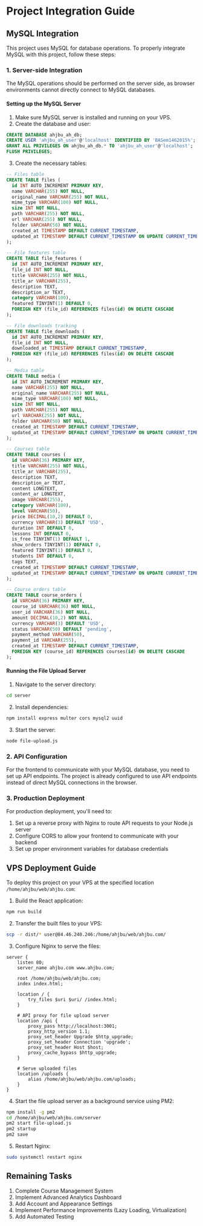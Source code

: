 
# Project Integration Guide

## MySQL Integration

This project uses MySQL for database operations. To properly integrate MySQL with this project, follow these steps:

### 1. Server-side Integration

The MySQL operations should be performed on the server side, as browser environments cannot directly connect to MySQL databases.

#### Setting up the MySQL Server

1. Make sure MySQL server is installed and running on your VPS.
2. Create the database and user:

```sql
CREATE DATABASE ahjbu_ah_db;
CREATE USER 'ahjbu_ah_user'@'localhost' IDENTIFIED BY 'BASem1462015%';
GRANT ALL PRIVILEGES ON ahjbu_ah_db.* TO 'ahjbu_ah_user'@'localhost';
FLUSH PRIVILEGES;
```

3. Create the necessary tables:

```sql
-- Files table
CREATE TABLE files (
  id INT AUTO_INCREMENT PRIMARY KEY,
  name VARCHAR(255) NOT NULL,
  original_name VARCHAR(255) NOT NULL,
  mime_type VARCHAR(100) NOT NULL,
  size INT NOT NULL,
  path VARCHAR(255) NOT NULL,
  url VARCHAR(255) NOT NULL,
  folder VARCHAR(50) NOT NULL,
  created_at TIMESTAMP DEFAULT CURRENT_TIMESTAMP,
  updated_at TIMESTAMP DEFAULT CURRENT_TIMESTAMP ON UPDATE CURRENT_TIMESTAMP
);

-- File features table
CREATE TABLE file_features (
  id INT AUTO_INCREMENT PRIMARY KEY,
  file_id INT NOT NULL,
  title VARCHAR(255) NOT NULL,
  title_ar VARCHAR(255),
  description TEXT,
  description_ar TEXT,
  category VARCHAR(100),
  featured TINYINT(1) DEFAULT 0,
  FOREIGN KEY (file_id) REFERENCES files(id) ON DELETE CASCADE
);

-- File downloads tracking
CREATE TABLE file_downloads (
  id INT AUTO_INCREMENT PRIMARY KEY,
  file_id INT NOT NULL,
  downloaded_at TIMESTAMP DEFAULT CURRENT_TIMESTAMP,
  FOREIGN KEY (file_id) REFERENCES files(id) ON DELETE CASCADE
);

-- Media table
CREATE TABLE media (
  id INT AUTO_INCREMENT PRIMARY KEY,
  name VARCHAR(255) NOT NULL,
  original_name VARCHAR(255) NOT NULL,
  mime_type VARCHAR(100) NOT NULL,
  size INT NOT NULL,
  path VARCHAR(255) NOT NULL,
  url VARCHAR(255) NOT NULL,
  folder VARCHAR(50) NOT NULL,
  created_at TIMESTAMP DEFAULT CURRENT_TIMESTAMP,
  updated_at TIMESTAMP DEFAULT CURRENT_TIMESTAMP ON UPDATE CURRENT_TIMESTAMP
);

-- Courses table
CREATE TABLE courses (
  id VARCHAR(36) PRIMARY KEY,
  title VARCHAR(255) NOT NULL,
  title_ar VARCHAR(255),
  description TEXT,
  description_ar TEXT,
  content LONGTEXT,
  content_ar LONGTEXT,
  image VARCHAR(255),
  category VARCHAR(100),
  level VARCHAR(50),
  price DECIMAL(10,2) DEFAULT 0,
  currency VARCHAR(3) DEFAULT 'USD',
  duration INT DEFAULT 0,
  lessons INT DEFAULT 0,
  is_free TINYINT(1) DEFAULT 1,
  show_orders TINYINT(1) DEFAULT 0,
  featured TINYINT(1) DEFAULT 0,
  students INT DEFAULT 0,
  tags TEXT,
  created_at TIMESTAMP DEFAULT CURRENT_TIMESTAMP,
  updated_at TIMESTAMP DEFAULT CURRENT_TIMESTAMP ON UPDATE CURRENT_TIMESTAMP
);

-- Course orders table
CREATE TABLE course_orders (
  id VARCHAR(36) PRIMARY KEY,
  course_id VARCHAR(36) NOT NULL,
  user_id VARCHAR(36) NOT NULL,
  amount DECIMAL(10,2) NOT NULL,
  currency VARCHAR(3) DEFAULT 'USD',
  status VARCHAR(50) DEFAULT 'pending',
  payment_method VARCHAR(50),
  payment_id VARCHAR(255),
  created_at TIMESTAMP DEFAULT CURRENT_TIMESTAMP,
  FOREIGN KEY (course_id) REFERENCES courses(id) ON DELETE CASCADE
);
```

#### Running the File Upload Server

1. Navigate to the server directory:

```bash
cd server
```

2. Install dependencies:

```bash
npm install express multer cors mysql2 uuid
```

3. Start the server:

```bash
node file-upload.js
```

### 2. API Configuration

For the frontend to communicate with your MySQL database, you need to set up API endpoints. The project is already configured to use API endpoints instead of direct MySQL connections in the browser.

### 3. Production Deployment

For production deployment, you'll need to:

1. Set up a reverse proxy with Nginx to route API requests to your Node.js server
2. Configure CORS to allow your frontend to communicate with your backend
3. Set up proper environment variables for database credentials

## VPS Deployment Guide

To deploy this project on your VPS at the specified location `/home/ahjbu/web/ahjbu.com`:

1. Build the React application:

```bash
npm run build
```

2. Transfer the built files to your VPS:

```bash
scp -r dist/* user@84.46.240.246:/home/ahjbu/web/ahjbu.com/
```

3. Configure Nginx to serve the files:

```nginx
server {
    listen 80;
    server_name ahjbu.com www.ahjbu.com;

    root /home/ahjbu/web/ahjbu.com;
    index index.html;

    location / {
        try_files $uri $uri/ /index.html;
    }

    # API proxy for file upload server
    location /api {
        proxy_pass http://localhost:3001;
        proxy_http_version 1.1;
        proxy_set_header Upgrade $http_upgrade;
        proxy_set_header Connection 'upgrade';
        proxy_set_header Host $host;
        proxy_cache_bypass $http_upgrade;
    }

    # Serve uploaded files
    location /uploads {
        alias /home/ahjbu/web/ahjbu.com/uploads;
    }
}
```

4. Start the file upload server as a background service using PM2:

```bash
npm install -g pm2
cd /home/ahjbu/web/ahjbu.com/server
pm2 start file-upload.js
pm2 startup
pm2 save
```

5. Restart Nginx:

```bash
sudo systemctl restart nginx
```

## Remaining Tasks

1. Complete Course Management System
2. Implement Advanced Analytics Dashboard
3. Add Account and Appearance Settings
4. Implement Performance Improvements (Lazy Loading, Virtualization)
5. Add Automated Testing

